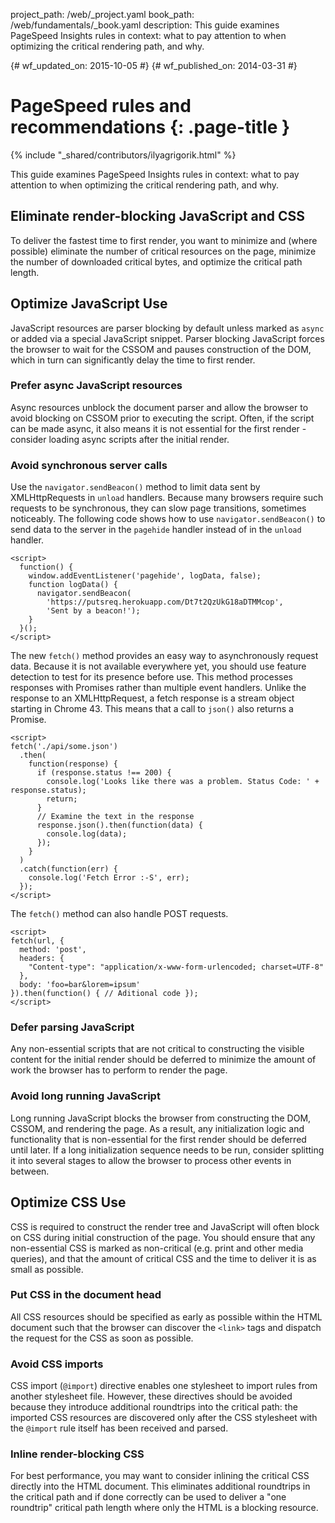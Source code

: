 project_path: /web/_project.yaml
book_path: /web/fundamentals/_book.yaml
description: This guide examines PageSpeed Insights rules in context: what to pay attention to when optimizing the critical rendering path, and why.

{# wf_updated_on: 2015-10-05 #}
{# wf_published_on: 2014-03-31 #}

# PageSpeed rules and recommendations {: .page-title }

{% include "_shared/contributors/ilyagrigorik.html" %}

This guide examines PageSpeed Insights rules in context: what to pay attention to when optimizing the critical rendering path, and why.


## Eliminate render-blocking JavaScript and CSS

To deliver the fastest time to first render, you want to minimize and (where possible) eliminate the number of critical resources on the page, minimize the number of downloaded critical bytes, and optimize the critical path length.

## Optimize JavaScript Use

JavaScript resources are parser blocking by default unless marked as `async` or added via a special JavaScript snippet. Parser blocking JavaScript forces the browser to wait for the CSSOM and pauses construction of the DOM, which in turn can significantly delay the time to first render.

### Prefer async JavaScript resources

Async resources unblock the document parser and allow the browser to avoid blocking on CSSOM prior to executing the script. Often, if the script can be made async, it also means it is not essential for the first render - consider loading async scripts after the initial render.

### Avoid synchronous server calls

Use the `navigator.sendBeacon()` method to limit data sent by XMLHttpRequests in
`unload` handlers. Because many browsers require such requests to be
synchronous, they can slow page transitions, sometimes noticeably. The following
code shows how to use `navigator.sendBeacon()` to send data to the server in the
`pagehide` handler instead of in the `unload` handler.


    <script>
      function() {
        window.addEventListener('pagehide', logData, false);
        function logData() {
          navigator.sendBeacon(
            'https://putsreq.herokuapp.com/Dt7t2QzUkG18aDTMMcop',
            'Sent by a beacon!');
        }
      }();
    </script>
    

The new `fetch()` method provides an easy way to asynchronously request data. Because it is not available everywhere yet, you should use feature detection to test for its presence before use. This method processes responses with Promises rather than multiple event handlers. Unlike the response to an XMLHttpRequest, a fetch response is a stream object starting in Chrome 43. This means that a call to `json()` also returns a Promise. 


    <script>
    fetch('./api/some.json')  
      .then(  
        function(response) {  
          if (response.status !== 200) {  
            console.log('Looks like there was a problem. Status Code: ' +  response.status);  
            return;  
          }
          // Examine the text in the response  
          response.json().then(function(data) {  
            console.log(data);  
          });  
        }  
      )  
      .catch(function(err) {  
        console.log('Fetch Error :-S', err);  
      });
    </script>
    

The `fetch()` method can also handle POST requests.


    <script>
    fetch(url, {
      method: 'post',
      headers: {  
        "Content-type": "application/x-www-form-urlencoded; charset=UTF-8"  
      },  
      body: 'foo=bar&lorem=ipsum'  
    }).then(function() { // Aditional code });
    </script>
    

### Defer parsing JavaScript

Any non-essential scripts that are not critical to constructing the visible content for the initial render should be deferred to minimize the amount of work the browser has to perform to render the page.

### Avoid long running JavaScript

Long running JavaScript blocks the browser from constructing the DOM, CSSOM, and rendering the page. As a result, any initialization logic and functionality that is non-essential for the first render should be deferred until later. If a long initialization sequence needs to be run, consider splitting it into several stages to allow the browser to process other events in between.

## Optimize CSS Use

CSS is required to construct the render tree and JavaScript will often block on CSS during initial construction of the page. You should ensure that any non-essential CSS is marked as non-critical (e.g. print and other media queries), and that the amount of critical CSS and the time to deliver it is as small as possible.

### Put CSS in the document head

All CSS resources should be specified as early as possible within the HTML document such that the browser can discover the `<link>` tags and dispatch the request for the CSS as soon as possible.

### Avoid CSS imports

CSS import (`@import`) directive enables one stylesheet to import rules from another stylesheet file. However, these directives should be avoided because they introduce additional roundtrips into the critical path: the imported CSS resources are discovered only after the CSS stylesheet with the `@import` rule itself has been received and parsed.

### Inline render-blocking CSS

For best performance, you may want to consider inlining the critical CSS directly into the HTML document. This eliminates additional roundtrips in the critical path and if done correctly can be used to deliver a "one roundtrip" critical path length where only the HTML is a blocking resource.

